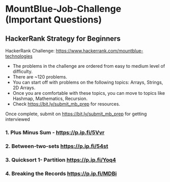 # MountBlue-Job-Challenge (Important Questions)
## HackerRank Strategy for Beginners

HackerRank Challenge: https://www.hackerrank.com/mountblue-technologies

* The problems in the challenge are ordered from easy to medium level of difficulty. 
* There are ~120 problems.
* You can start off with problems on the following topics: Arrays, Strings, 2D Arrays.
* Once you are comfortable with these topics, you can move to topics like Hashmap, Mathematics, Recursion. 
* Check https://bit.ly/submit_mb_prep for resources.

Once complete, submit on https://bit.ly/submit_mb_prep for getting interviewed

### 1. Plus Minus Sum - https://p.ip.fi/5Vvr
### 2. Between-two-sets https://p.ip.fi/54st
### 3. Quicksort 1- Partition https://p.ip.fi/Yoq4
### 4. Breaking the Records  https://p.ip.fi/MDBi
